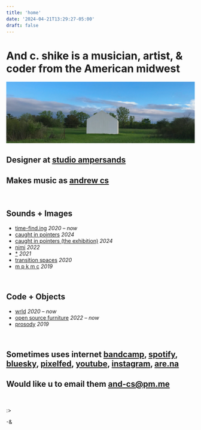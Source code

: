 ```yaml
---
title: 'home'
date: '2024-04-21T13:29:27-05:00'
draft: false
---
```


# And c. shike is a musician, artist, & coder from the American midwest

![A large white concrete sculpture of a house in a prairie](house-divided.png)


## Designer at [studio ampersands](https://ampersands.space/)
## Makes music as [andrew cs](https://andrewcs.bandcamp.com/)

<br>

## Sounds + Images
- [time-find.ing](https://time-find.ing) _2020 – now_
- [caught in pointers](https://leavingrecords.com/caught-in-pointers) _2024_
- [caught in pointers (the exhibition)](https://pointers.space/) _2024_
- [nimi](https://cached.media/nimi) _2022_
- [*](https://leavingrecords.com/asterisk) _2021_
- [transition spaces](https://andrewcs.bandcamp.com/album/transition-spaces) _2020_
- [m p k m c](https://andrewcs.bandcamp.com/album/m-p-k-m-c) _2019_

<br>

## Code + Objects
- [wrld](./pages/wrld) _2020 – now_
- [open source furniture](./pages/furniture) _2022 – now_
- [prosody](https://github.com/andr-ew/prosody) _2019_

<br>

## Sometimes uses internet [bandcamp](https://andrewcs.bandcamp.com/), [spotify](https://open.spotify.com/artist/7Fv7NaEJyV1PKy9PURdZFx), [bluesky](), [pixelfed](), [youtube](https://www.youtube.com/@andrewcs_), [instagram](https://instagram.com/@_and.rew__), [are.na](https://www.are.na/andrew-cs)
## Would like u to email them [and-cs@pm.me](mailto:and-cs@pm.me)
<br>

:>

-&


